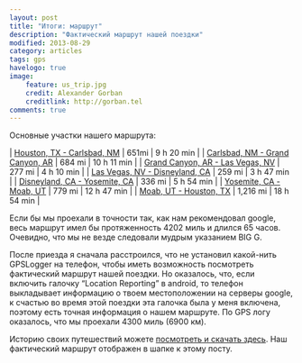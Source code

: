 ```yaml
---
layout: post
title: "Итоги: маршрут"
description: "Фактический маршрут нашей поездки"
modified: 2013-08-29
category: articles
tags: gps
havelogo: true
image:
    feature: us_trip.jpg
    credit: Alexander Gorban
    creditlink: http://gorban.tel
comments: true
---
```


Основные участки нашего маршрута:

| [Houston, TX - Carlsbad, NM][1]        | 651mi     | 9 h 20 min    |
| [Carlsbad, NM - Grand Canyon, AR][2]   | 684 mi    | 10 h 11 min   |
| [Grand Canyon, AR - Las Vegas, NV][3]  | 277 mi    | 4 h 10 min    |
| [Las Vegas, NV - Disneyland, CA][4]    | 259 mi    | 3 h 47 min    |
| [Disneyland, CA - Yosemite, CA][5]     | 336 mi    | 5 h 54 min    |
| [Yosemite, CA - Moab, UT][6]           | 779 mi    | 12 h 47 min   |
| [Moab, UT - Houston, TX][7]            | 1,216 mi  | 18 h 54 min   |

[1]: https://www.google.com/maps?sll=33.62941807390033%2C-106.54467710000002&sspn=4.558041342967098%2C10.363437900920427&saddr=2605+Peninsulas+Dr%2C+Missouri+City%2C+TX+77459&t=m&output=classic&daddr=Carlsbad%2C+NM+88220&dirflg=d
[2]: https://www.google.com/maps/preview#!data=!4m19!3m18!1m5!1sCarlsbad,+NM+88220!2s0x86e37974bf7d89ab:0x40bb59cea9a2a3db!3m2!3d32.4206736!4d-104.2288375!1m1!1sGrand+Canyon+Village,+AZ!2e0!3m8!1m3!1d4532098!2d-99.8626814!3d31.0097657!3m2!1i1871!2i994!4f13.1&fid=0
[3]: https://www.google.com/maps/preview#!data=!4m19!3m18!1m5!1sGrand+Canyon+Village,+AZ!2s0x8733174f95ffe325:0xb8ccc2749a229ea1!3m2!3d36.0544445!4d-112.1401108!1m1!1sLas+Vegas,+NV!2e0!3m8!1m3!1d4369874!2d-108.2029298!3d34.2692423!3m2!1i1871!2i994!4f13.1&fid=0
[4]: https://www.google.com/maps/preview#!data=!4m19!3m18!1m5!1sLas+Vegas,+NV!2s0x80beb782a4f57dd1:0x3accd5e6d5b379a3!3m2!3d36.114646!4d-115.172816!1m1!1sAnaheim,+CA!2e0!3m8!1m3!1d1077351!2d-113.6465391!3d35.4160653!3m2!1i1871!2i994!4f13.1&fid=0
[5]: https://www.google.com/maps/preview#!data=!4m19!3m18!1m5!1sLas+Vegas,+NV!2s0x80beb782a4f57dd1:0x3accd5e6d5b379a3!3m2!3d36.114646!4d-115.172816!1m1!1sAnaheim,+CA!2e0!3m8!1m3!1d1077351!2d-113.6465391!3d35.4160653!3m2!1i1871!2i994!4f13.1&fid=0
[6]: https://www.google.com/maps/preview#!data=!1m4!1m3!1d4149077!2d-113.6885492!3d38.3121294!4m19!3m18!1m5!1sYosemite+Village,+Yosemite+National+Park,+CA!2s0x8096f21e7bfa0cd9:0x88fe55bb2da8d6f1!3m2!3d37.748285!4d-119.585433!1m1!1sMoab,+UT!2e0!3m8!1m3!1d4283778!2d-118.6020798!3d35.8924477!3m2!1i1871!2i994!4f13.1&fid=0
[7]: https://www.google.com/maps/preview#!data=!1m4!1m3!1d8765661!2d-102.4582735!3d34.019113!4m24!3m23!1m5!1sMoab,+UT!2s0x8747e1e59ab82d8d:0xb32b17af1d5c42d!3m2!3d38.5733155!4d-109.5498395!1m5!1sHouston,+TX!2s0x8640b8b4488d8501:0xca0d02def365053b!3m2!3d29.7601927!4d-95.3693896!2e0!3m8!1m3!1d8765661!2d-102.4582735!3d34.019113!3m2!1i1871!2i994!4f13.1!4i1&fid=0

Если бы мы проехали в точности так, как нам рекомендовал 
google, весь маршрут имел бы протяженность 4202 миль и длился 65 часов.
Очевидно, что мы не везде следовали мудрым указанием BIG G.

После приезда я сначала расстроился, что не установил какой-нить GPSLogger 
на телефон, чтобы иметь возможность посмотреть фактический маршрут нашей поездки. 
Но оказалось, что, если включить галочку “Location Reporting” в android, то телефон 
выкладывает информацию о твоем местоположении на серверы google, к счастью во время 
этой поездки эта галочка была у меня включена, поэтому есть точная информация о нашем маршруте. 
По GPS логу оказалось, что мы проехали 4300 миль (6900 км).

Историю своих путешествий можете [посмотреть и скачать здесь](http://google.com/locationhistory). 
Наш фактический маршрут отображен в шапке к этому посту.


